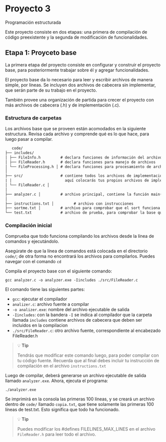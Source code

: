 # Proyecto 3
Programación estructurada

Este proyecto consiste en dos etapas: una primera de compilación de código preexistente y la segunda de modificación de funcionalidades.

## Etapa 1: Proyceto base
La primera etapa del proyecto consiste en configurar y construir el proyecto base, para posteriormente trabajar sobre él y agregar funcionalidades.

El proyecto base da lo necesario para leer y escribir archivos de manera simple, por líneas.
Se incluyen dos archivos de cabecera sin implementar, que serán parte de su trabajo en el proyecto.

También provee una organización de partida para crecer el proyecto con más archivos de cabecera (.h) y de implementación (.c).

### Estructura de carpetas
Los archivos base que se proveen están acomodados en la siguiente estructura. Revisa cada archivo y comprende qué es lo que hace, para luego pasar a compilar.
```txt
   code/                 
├── includes/            
│ ├── FileInfo.h         # declara funciones de información del archivo
│ ├── FileReader.h       # declara funciones para manejo de archivos
│ └── FileProcessing.h │ # declara funciones para procesamiento de archivos
│                        
├── src/                 # contiene todos los archivos de implementación para las cabeceras;
| |                        aquí colocarás tus propios archivos de implementación
│ └── FileReader.c │       
│                        
├── analyzer.c │         # archivo principal, contiene la función main()
│                        
├── instructions.txt │         # archivo con instrucciones
├── sortme.txt │         # archivo para comprobar que el sort funciona
└── test.txt             # archivo de prueba, para comprobar la base que funciona.
```
 
### Compilación inicial
Comprueba que todo funciona compilando los archivos desde la línea de comandos y ejecutándolo.

Asegúrate de que la línea de comandos está colocada en el directorio `code/`; de otra forma no encontrará los archivos para compilarlos. Puedes navegar con el comando `cd`

Compila el proyecto base con el siguiente comando:
```shell
gcc analyzer.c -o analyzer.exe -Iincludes ./src/FileReader.c
```
El comando tiene las siguientes partes:
- `gcc`: ejecutar el compilador
- `analizer.c`: archivo fuente a compilar
- `-o analizer.exe`: nombre del archivo ejecutable de salida
- `-Iincludes`: con la bandera `-I` se indica al compilador que la carpeta llamada `includes` contiene archivos de cabecera que deben ser incluidos en la compilacion
- `./src/FileReader.c`: otro archivo fuente, correspondiente al encabezado FileReader.h

> 💡 **Tip**
>
> Tendrás que modificar este comando luego, para poder compilar con tu código fuente. Recuerda que al final debes incluir tu instrucción de compilación en el archivo `instructions.txt`

Luego de compilar, deberá generarse un archivo ejecutable de salida llamado `analyzer.exe`. Ahora, ejecuta el programa:
```shell
./analyzer.exe
```

Se imprimirá en la consola las primeras 100 líneas, y se creará un archivo dentro de `code/` llamado `copia.txt`, que tiene solamente las primeras 100 líneas de test.txt. Esto significa que todo ha funcionado.
>💡 **Tip**
>
>Puedes modificar los #defines FILELINES_MAX_LINES en el archivo `FileReader.h` para leer todo el archivo.